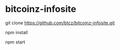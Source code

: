 # bitcoinz-infosite

git clone https://github.com/btcz/bitcoinz-infosite.git

npm install

npm start
